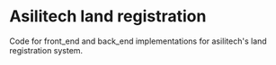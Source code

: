 # Asilitech land registration
Code for front_end and back_end implementations for asilitech's land registration system.
